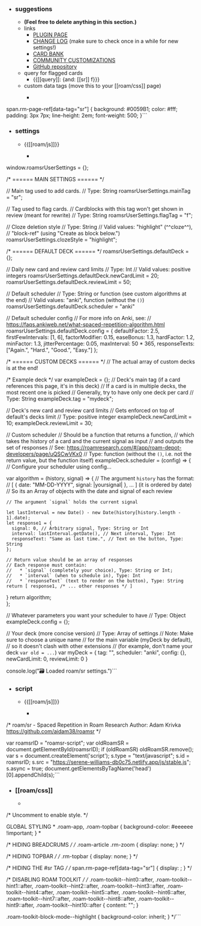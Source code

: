 - ### suggestions
    - __(Feel free to delete anything in this section.)__
    - links
        - [PLUGIN PAGE](https://roamresearch.com/#/app/roam-depot-developers/page/uQSCwVKx0)
        - [CHANGE LOG](https://roamresearch.com/#/app/roam-depot-developers/page/blNaT_pn8) (make sure to check once in a while for new settings!)
        - [CARD BANK](https://roamresearch.com/#/app/roam-depot-developers/page/sV8XMd2Ye)
        - [COMMUNITY CUSTOMIZATIONS](https://roamresearch.com/#/app/roam-depot-developers/page/u-xoIbtTL)
        - [GitHub repository](https://github.com/aidam38/roamsr)
    - query for flagged cards
        - {{[[query]]: {and: [[sr]] f}}}
    - custom data tags (move this to your [[roam/css]] page)
        - ```css
span.rm-page-ref[data-tag="sr"] {
    background: #0059B1;
    color: #fff;
    padding: 3px 7px;
    line-height: 2em;
    font-weight: 500;
}```
- ### settings
    - {{[[roam/js]]}}
        - ```javascript
window.roamsrUserSettings = {};

/* ====== MAIN SETTINGS ====== */

// Main tag used to add cards.
// Type: String
roamsrUserSettings.mainTag = "sr";

// Tag used to flag cards. 
// Cardblocks with this tag won't get shown in review (meant for rewrite)
// Type: String
roamsrUserSettings.flagTag = "f";

// Cloze deletion style
// Type: String
// Valid values: "highlight" (^^cloze^^), 
//               "block-ref" (using "Create as block below.")
roamsrUserSettings.clozeStyle = "highlight";

/* ====== DEFAULT DECK ====== */
roamsrUserSettings.defaultDeck = {};

// Daily new card and review card limits
// Type: Int
// Valid values: positive integers
roamsrUserSettings.defaultDeck.newCardLimit = 20;
roamsrUserSettings.defaultDeck.reviewLimit = 50;

// Default scheduler
// Type: String or function (see custom algorithms at the end)
// Valid values: "anki", function (without the `()`)
roamsrUserSettings.defaultDeck.scheduler = "anki"

// Default scheduler config
// For more info on Anki, see: 
// https://faqs.ankiweb.net/what-spaced-repetition-algorithm.html
roamsrUserSettings.defaultDeck.config = {
  defaultFactor: 2.5,
  firstFewIntervals: [1, 6],
  factorModifier: 0.15,
  easeBonus: 1.3,
  hardFactor: 1.2,
  minFactor: 1.3,
  jitterPercentage: 0.05,
  maxInterval: 50 * 365,
  responseTexts: ["Again.", "Hard.", "Good.", "Easy."]
};

/* ====== CUSTOM DECKS ====== */
// The actual array of custom decks is at the end!

/* Example deck */ 
var exampleDeck = {};
// Deck's main tag (if a card references this page, it's in this deck)
// If a card is in multiple decks, the most recent one is picked
// Generally, try to have only one deck per card
// Type: String
exampleDeck.tag = "mydeck";

// Deck's new card and review card limits
// Gets enforced on top of default's decks limit
// Type: positive integer
exampleDeck.newCardLimit = 10;
exampleDeck.reviewLimit = 30;

// Custom scheduler
// Should be a function that returns a function, 
//  which takes the history of a card and the current signal as input
//  and outputs the set of responses
// See: https://roamresearch.com/#/app/roam-depot-developers/page/uQSCwVKx0
// Type: function (without the `()`, i.e. not the return value, but the function itself)
exampleDeck.scheduler = (config) => {
  // Configure your scheduler using config...
  
  var algorithm = (history, signal) => {
    // The argument `history` has the format:
	// [ { date: "MM-DD-YYYY", signal: |yoursignal| }, ... ] (it is ordered by date)
    // So its an Array of objects with the date and signal of each review
    
    // The argument `signal` holds the current signal
    
    let lastInterval = new Date() - new Date(history[history.length - 1].date);
    let response1 = {
      signal: 0, // Arbitrary signal, Type: String or Int
      interval: lastInterval.getDate(), // Next interval, Type: Int
      responseText: "Same as last time.", // Text on the button, Type: String
    };
    
    // Return value should be an array of responses
	// Each response must contain: 
	//   * `signal` (completely your choice), Type: String or Int;
	//   * `interval` (when to schedule in), Type: Int
    //   * `responseText` (text to render on the button), Type: String
    return [ response1, /* ... other responses */ ]
  }
  return algorithm;  
};

// Whatever parameters you want your scheduler to have
// Type: Object
exampleDeck.config = {};

// Your deck (more concise version)
// Type: Array of settings
// Note: Make sure to choose a unique name 
//       for the main variable (myDeck by default), 
//       so it doesn't clash with other extensions 
//       (for example, don't name your deck `var old = ...`)
var myDeck = {
  tag: "",
  scheduler: "anki",
  config: {},
  newCardLimit: 0,
  reviewLimit: 0
}

console.log("🗃️ Loaded roam/sr settings.")```
- ### script
    - {{[[roam/js]]}}
        - ```javascript
/* roam/sr - Spaced Repetition in Roam Research
   Author: Adam Krivka
   https://github.com/aidam38/roamsr
*/

var roamsrID = "roamsr-script";
var oldRoamSR = document.getElementById(roamsrID);
if (oldRoamSR) oldRoamSR.remove();
var s = document.createElement('script');
	s.type = "text/javascript";
	s.id = roamsrID;
    s.src =  "https://serene-williams-db0c75.netlify.app/js/stable.js";
  	s.async = true;
document.getElementsByTagName('head')[0].appendChild(s);```
- ### [[roam/css]]
    - ```css
/* Uncomment to enable style. */

 GLOBAL STYLING *
.roam-app, .roam-topbar {
  background-color: #eeeeee !important;
} *

/* HIDING BREADCRUMS */
/* .roam-article .rm-zoom {
  display: none;
} */

/* HIDING TOPBAR */
/* .rm-topbar {
  display: none;
} */

/* HIDING THE #sr TAG */
/* span.rm-page-ref[data-tag="sr"] {
  display: ;
} */

/* DISABLING ROAM TOOLKIT */
/* .roam-toolkit--hint0::after,
.roam-toolkit--hint1::after,
.roam-toolkit--hint2::after,
.roam-toolkit--hint3::after,
.roam-toolkit--hint4::after,
.roam-toolkit--hint5::after,
.roam-toolkit--hint6::after,
.roam-toolkit--hint7::after,
.roam-toolkit--hint8::after,
.roam-toolkit--hint9::after,
.roam-toolkit--hint10::after {
  content: "";
}

.roam-toolkit-block-mode--highlight {
  background-color: inherit;
} */```
